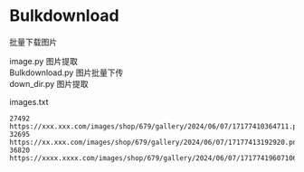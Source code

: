 # Bulkdownload
批量下载图片

image.py 图片提取    
Bulkdownload.py 图片批量下传    
down_dir.py 图片提取    

images.txt    
```
27492	https://xxx.xxx.com/images/shop/679/gallery/2024/06/07/17177410364711.png
32695	https://xx.xxx.com/images/shop/679/gallery/2024/06/07/17177413192920.png
36820	https://xxxx.xxxx.com/images/shop/679/gallery/2024/06/07/17177419607106.png
```
